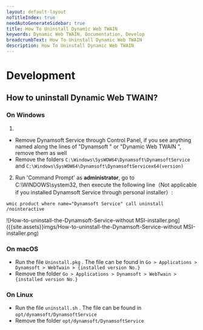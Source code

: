 ```yaml
---
layout: default-layout
noTitleIndex: true
needAutoGenerateSidebar: true
title: How To Uninstall Dynamic Web TWAIN
keywords: Dynamic Web TWAIN, Documentation, Develop
breadcrumbText: How To Uninstall Dynamic Web TWAIN
description: How To Uninstall Dynamic Web TWAIN
---
```


# Development

## How to uninstall Dynamic Web TWAIN? 

### On Windows

1. 
* Remove Dynamsoft Service through Control Panel, if you see anything named along the lines of "Dynamsoft " or "Dynamic Web TWAIN ", remove them as well
* Remove the folders `C:\Windows\SysWOW64\Dynamsoft\DynamsoftService` and `C:\Windows\SysWOW64\Dynamsoft\DynamsoftServicex64(version)`

2. Run 'Command Prompt' as **administrator**, go to C:\WINDOWS\system32, then execute the following line（Not applicable if you installed Dynamsoft Service through personal installer）:

``` shell
wmic product where name="Dynamsoft Service" call uninstall /nointeractive
```

![How-to-uninstall-the-Dynamsoft-Service-without MSI-installer.png]({{site.assets}}imgs/How-to-uninstall-the-Dynamsoft-Service-without MSI-installer.png)

### On macOS

* Run the file `Uninstall.pkg` . The file can be found in `Go > Applications > Dynamsoft > WebTwain > {installed version No.}`
* Remove the folder `Go > Applications > Dynamsoft > WebTwain > {installed version No.}`

### On Linux

* Run the file `uninstall.sh` . The file can be found in `opt/dynamsoft/DynamsoftService`
* Remove the folder `opt/dynamsoft/DynamsoftService`

